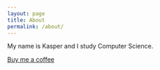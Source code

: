 ```yaml
---
layout: page
title: About 
permalink: /about/
---
```


My name is Kasper and I study Computer Science. 

[Buy me a coffee](https://buymeacoffee.com/busiju)
